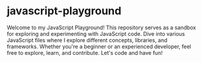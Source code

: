 # javascript-playground
Welcome to my JavaScript Playground! This repository serves as a sandbox for exploring and experimenting with JavaScript code. Dive into various JavaScript files where I explore different concepts, libraries, and frameworks. Whether you're a beginner or an experienced developer, feel free to explore, learn, and contribute. Let's code and have fun!
